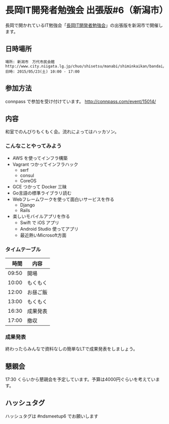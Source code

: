 長岡IT開発者勉強会 出張版#6（新潟市）
=====================================


長岡で開かれているIT勉強会「[長岡IT開発者勉強会](http://nagaoka.techtalk.jp/)」の出張版を新潟市で開催します。
## 日時場所
```
場所: 新潟市　万代市民会館 http://www.city.niigata.lg.jp/chuo/shisetsu/manabi/shiminkaikan/bandai/
日時: 2015/05/23(土) 10:00 - 17:00
```

## 参加方法
connpass で参加を受け付けています。
http://connpass.com/event/15014/

## 内容

和室でのんびりもくもく会。流れによってはハッカソン。

### こんなことやってみよう

* AWS を使ってインフラ構築
* Vagrant つかってインフラハック
    * serf
    * consul
    * CoreOS
* GCE つかって Docker 三昧
* Go言語の標準ライブラリ読む
* Webフレームワークを使って面白いサービスを作る
    * Django
    * Rails
* 楽しいモバイルアプリを作る
    * Swift で iOS アプリ
    * Android Studio 使ってアプリ
    * 最近熱いMicrosoft方面


### タイムテーブル

時間  | 内容 |
-----:|-------|
09:50 | 開場 |
10:00 | もくもく
12:00 | お昼ご飯 |
13:00 | もくもく
16:30 | 成果発表 |
17:00 | 撤収 |

### 成果発表

終わったらみんなで資料なしの簡単なLTで成果発表をしましょう。

## 懇親会

17:30 くらいから懇親会を予定しています。予算は4000円ぐらいを考えています。

## ハッシュタグ

ハッシュタグは #ndsmeetup6 でお願いします
